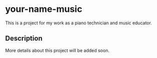 # your-name-music

This is a project for my work as a piano technician and music educator.

## Description

More details about this project will be added soon.
